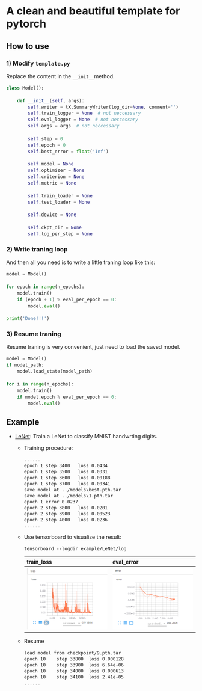 # A clean and beautiful template for pytorch

## How to use

### 1) Modify `template.py`

Replace the content in the `__init__`method. 

``` python
class Model():

    def __init__(self, args):
        self.writer = tX.SummaryWriter(log_dir=None, comment='')
        self.train_logger = None  # not neccessary
        self.eval_logger = None  # not neccessary
        self.args = args  # not neccessary

        self.step = 0
        self.epoch = 0
        self.best_error = float('Inf')

        self.model = None
        self.optimizer = None
        self.criterion = None
        self.metric = None

        self.train_loader = None
        self.test_loader = None

        self.device = None

        self.ckpt_dir = None
        self.log_per_step = None
```



### 2) Write traning loop

And then all you need is to write a little traning loop like this:

``` python
model = Model()

for epoch in range(n_epochs):
    model.train()
    if (epoch + 1) % eval_per_epoch == 0:
        model.eval()

print('Done!!!')
```

### 3) Resume traning

Resume traning is very convenient, just need to load the saved model.

``` python
model = Model()
if model_path:
    model.load_state(model_path)

for i in range(n_epochs):
    model.train()
    if model.epoch % eval_per_epoch == 0:
        model.eval()
```



## Example

- [LeNet](example/LeNet): Train a LeNet to classify MNIST handwrting digits.

    - Training procedure:

        ``` shell
        ......
        epoch 1 step 3400   loss 0.0434
        epoch 1 step 3500   loss 0.0331
        epoch 1 step 3600   loss 0.00188
        epoch 1 step 3700   loss 0.00341
        save model at ../models\best.pth.tar
        save model at ../models\1.pth.tar
        epoch 1 error 0.0237
        epoch 2 step 3800   loss 0.0201
        epoch 2 step 3900   loss 0.00523
        epoch 2 step 4000   loss 0.0236
        ......
        ```

    - Use tensorboard to visualize the result:

        ```shell
        tensorboard --logdir example/LeNet/log
        ```

        | train_loss                                      | eval_error                                      |
        | ----------------------------------------------- | ----------------------------------------------- |
        | ![exmaple-lenet](readme-pic/example-lenet2.png) | ![exmaple-lenet](readme-pic/example-lenet1.png) |

    - Resume

        ``` shell
        load model from checkpoint/9.pth.tar
        epoch 10    step 33800  loss 0.000128
        epoch 10    step 33900  loss 6.64e-06
        epoch 10    step 34000  loss 0.000613
        epoch 10    step 34100  loss 2.41e-05
        ......
        ```


